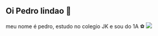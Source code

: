 ## Oi Pedro lindao 👋
meu nome é pedro, estudo no colegio JK e sou do 1A ⚽
![](https://media1.tenor.com/m/YZeYlDVPOe8AAAAd/neymar-de-coni-neymar.gif)
